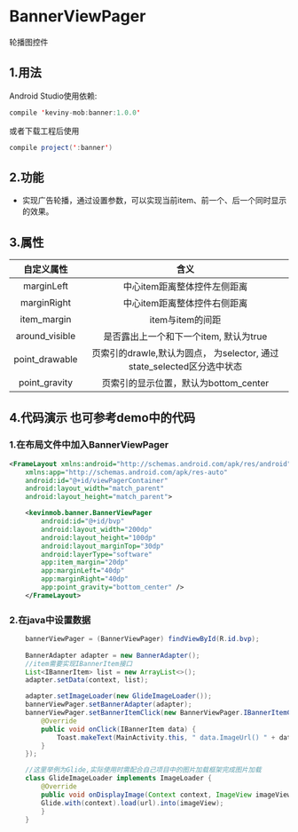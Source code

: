# BannerViewPager

轮播图控件


## 1.用法
Android Studio使用依赖:
```java
compile 'keviny-mob:banner:1.0.0'
```
或者下载工程后使用
```java
compile project(':banner')
```

## 2.功能
 * 实现广告轮播，通过设置参数，可以实现当前item、前一个、后一个同时显示的效果。

## 3.属性

<table>
  <tdead>
    <tr>
      <th align="center">自定义属性</th>
      <th align="center">含义</th>
    </tr>
  </tdead>
  <tbody>
    <tr>
      <td align="center">marginLeft</td>
      <td align="center">中心item距离整体控件左侧距离</td>
    </tr>
    <tr>
      <td align="center">marginRight</td>
      <td align="center">中心item距离整体控件右侧距离</td>
    </tr>
    <tr>
      <td align="center">item_margin</td>
      <td align="center">item与item的间距</td>
    </tr>
    <tr>
      <td align="center">around_visible</td>
      <td align="center">是否露出上一个和下一个item, 默认为true</td>
    </tr>
    <tr>
      <td align="center">point_drawable</td>
      <td align="center">页索引的drawle,默认为圆点， 为selector, 通过state_selected区分选中状态</td>
    </tr>
    <tr>
      <td align="center">point_gravity</td>
      <td align="center">页索引的显示位置，默认为bottom_center</td>
    </tr>
     </tbody>
</table>

## 4.代码演示 也可参考demo中的代码

### 1.在布局文件中加入BannerViewPager
```xml
<FrameLayout xmlns:android="http://schemas.android.com/apk/res/android"
    xmlns:app="http://schemas.android.com/apk/res-auto"
    android:id="@+id/viewPagerContainer"
    android:layout_width="match_parent"
    android:layout_height="match_parent">

    <kevinmob.banner.BannerViewPager
        android:id="@+id/bvp"
        android:layout_width="200dp"
        android:layout_height="100dp"
        android:layout_marginTop="30dp"
        android:layerType="software"
        app:item_margin="20dp"
        app:marginLeft="40dp"
        app:marginRight="40dp"
        app:point_gravity="bottom_center" />
    </FrameLayout>
```

### 2.在java中设置数据
```java
    bannerViewPager = (BannerViewPager) findViewById(R.id.bvp);
	
    BannerAdapter adapter = new BannerAdapter();
    //item需要实现IBannerItem接口
    List<IBannerItem> list = new ArrayList<>();
    adapter.setData(context, list);

    adapter.setImageLoader(new GlideImageLoader());
    bannerViewPager.setBannerAdapter(adapter);
    bannerViewPager.setBannerItemClick(new BannerViewPager.IBannerItemClick() {
        @Override
        public void onClick(IBannerItem data) {
            Toast.makeText(MainActivity.this, " data.ImageUrl() " + data.ImageUrl(), Toast.LENGTH_SHORT).show();
        }
    });

    //这里举例为Glide,实际使用时需配合自己项目中的图片加载框架完成图片加载
    class GlideImageLoader implements ImageLoader {
        @Override
        public void onDisplayImage(Context context, ImageView imageView, String url) {
        Glide.with(context).load(url).into(imageView);
        }
    }
```
